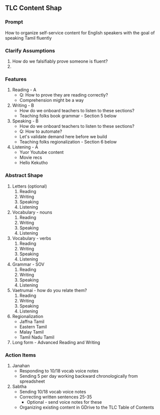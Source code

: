 ## TLC Content Shap
### Prompt
How to organize self-service content for English speakers with the goal of speaking Tamil fluently

### Clarify Assumptions
1. How do we falsifiably prove someone is fluent?
2. 


### Features 
1. Reading - A
    * Q: How to prove they are reading correctly?
    * Comprehension might be a way
2. Writing - B
    * How do we onboard teachers to listen to these sections?
    * Teaching folks book grammar - Section 5 below
3. Speaking - B 
    * How do we onboard teachers to listen to these sections?
    * Q: How to automate?
    * Let's validate demand here before we build
    * Teaching folks regionalization - Section 6 below
4. Listening - A
    * Yuor Youtube content
    * Movie recs
    * Hello Kekutho

### Abstract Shape
1. Letters (optional)
    1. Reading
    2. Writing
    3. Speaking
    4. Listening
2. Vocabulary - nouns
    1. Reading
    2. Writing
    3. Speaking
    4. Listening
3. Vocabulary - verbs
    1. Reading
    2. Writing
    3. Speaking
    4. Listening
4. Grammar - SOV
    1. Reading
    2. Writing
    3. Speaking
    4. Listening
5. Vaetrumai - how do you relate them?
    1. Reading
    2. Writing
    3. Speaking
    4. Listening
6. Regionalization 
    * Jaffna Tamil
    * Eastern Tamil
    * Malay Tamil
    * Tamil Nadu Tamil
7. Long form - Advanced Reading and Writing

### Action Items
1. Janahan
    * Responding to 10/18 vocab voice notes
    * Sending 5 per day working backward chronologically from spreadsheet
2. Sabtha
    * Sending 10/18 vocab voice notes
    * Correcting written sentences 25-35
        * Optional - send voice notes for these
    * Organizing existing content in GDrive to the TLC Table of Contents

